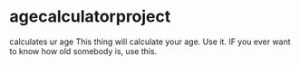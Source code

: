 # agecalculatorproject
calculates ur age
This thing will calculate your age.  Use it.  IF you ever want to know how old somebody is, use this.  
